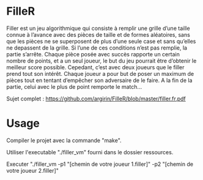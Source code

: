 # FilleR

Filler est un jeu algorithmique qui consiste à remplir une grille d’une taille connue
à l’avance avec des pièces de taille et de formes aléatoires, sans que les pièces ne se superposent
de plus d’une seule case et sans qu’elles ne depassent de la grille. Si l’une de
ces conditions n’est pas remplie, la partie s’arrête.
Chaque pièce posée avec succès rapporte un certain nombre de points, et a un seul
joueur, le but du jeu pourrait être d’obtenir le meilleur score possible. Cepedant, c’est
avec deux joueurs que le filler prend tout son intérêt. Chaque joueur a pour but de poser
un maximum de pièces tout en tentant d’empêcher son adversaire de le faire. A la fin de
la partie, celui avec le plus de point remporte le match...

Sujet complet : https://github.com/argirin/FilleR/blob/master/filler.fr.pdf

# Usage

Compiler le projet avec la commande "make".

Utiliser l'executable "./filler_vm" fourni dans le dossier ressources.

Executer "./filler_vm -p1 "[chemin de votre joueur 1.filler]" -p2 "[chemin de votre joueur 2.filler]"
